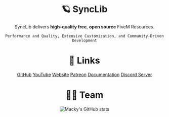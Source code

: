 <div align="center">

  # 🪐 SyncLib

SyncLib delivers **high-quality free**, **open source** FiveM Resources.

`Performance and Quality, Extensive Customization, and Community-Driven Development`

  # 🎂 Links

[GitHub](https://github.com/SyncLib)
[YouTube](https://www.youtube.com/@SyncLib)
[Website](https://synclib.carrd.co)
[Patreon](https://patreon.com/SyncLib)
[Documentation](https://synclib.gitbook.io/synclib)
[Discord Server](https://discord.gg/GBPAGDmegX)

  # 👷‍♂️ Team

  ![Macky's GitHub stats](https://github-readme-stats.vercel.app/api?username=immacky&show_icons=true&theme=dark)

</div>

